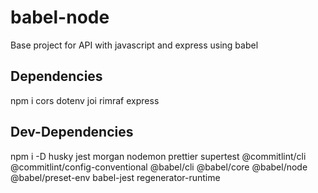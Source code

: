 # babel-node
Base project for API with javascript and express using babel

## Dependencies
npm i cors dotenv joi rimraf express

## Dev-Dependencies
npm i -D husky jest morgan nodemon prettier supertest @commitlint/cli @commitlint/config-conventional @babel/cli @babel/core @babel/node @babel/preset-env babel-jest regenerator-runtime